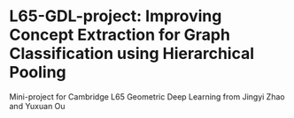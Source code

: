 # L65-GDL-project: Improving Concept Extraction for Graph Classification using Hierarchical Pooling
Mini-project for Cambridge L65 Geometric Deep Learning from Jingyi Zhao and Yuxuan Ou

